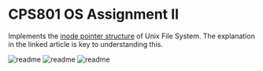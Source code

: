 CPS801 OS Assignment II
=======================

Implements the [inode pointer structure](http://en.wikipedia.org/wiki/Inode_pointer_structure) of Unix File System. The explanation in the linked article is key to understanding this.


![readme][1]
![readme][2]
![readme][3]

[1]: https://raw.githubusercontent.com/nastajus/CPS801_OS_project_part2/Ext2-inode.gif
[2]: https://raw.githubusercontent.com/nastajus/CPS801_OS_project_part2/README.png
[3]: https://raw.githubusercontent.com/nastajus/CPS801_OS_project_part2/README_UML.png